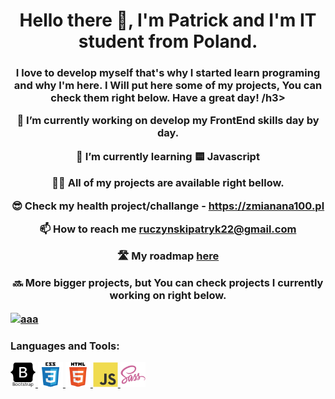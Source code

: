 <h1 align="center">Hello there 👋, I'm Patrick and I'm IT student from Poland. </h1>
<h3 align="center">I love to develop myself that's why I started learn programing and why I'm here. I Will put here some of my projects, You can check them right below. Have a great day! /h3>

🔭 I’m currently working on **develop my FrontEnd skills day by day.**

🌱 I’m currently learning **🟨 Javascript**

👨‍💻 All of my projects are available right bellow.

😎 Check my health project/challange - https://zmianana100.pl

📫 How to reach me **ruczynskipatryk22@gmail.com**

🛣️ My roadmap [here](https://myfrontendroadmap.netlify.app)
  
🔜 More bigger projects, but You can check projects I currently working on right below.

<p align="left">
<a href="https://www.linkedin.com/in/patryk-ruczyński-4ab5b6219/" target="blank"><img align="center" src="https://raw.githubusercontent.com/rahuldkjain/github-profile-readme-generator/master/src/images/icons/Social/linked-in-alt.svg" alt="aaa" height="30" width="40" /></a>
</p>

<h3 align="left">Languages and Tools:</h3>
<p align="left"> <a href="https://getbootstrap.com" target="_blank" rel="noreferrer"> <img src="https://raw.githubusercontent.com/devicons/devicon/master/icons/bootstrap/bootstrap-plain-wordmark.svg" alt="bootstrap" width="40" height="40"/> </a> <a href="https://www.w3schools.com/css/" target="_blank" rel="noreferrer"> <img src="https://raw.githubusercontent.com/devicons/devicon/master/icons/css3/css3-original-wordmark.svg" alt="css3" width="40" height="40"/> </a> <a href="https://www.w3.org/html/" target="_blank" rel="noreferrer"> <img src="https://raw.githubusercontent.com/devicons/devicon/master/icons/html5/html5-original-wordmark.svg" alt="html5" width="40" height="40"/> </a> <a href="https://developer.mozilla.org/en-US/docs/Web/JavaScript" target="_blank" rel="noreferrer"> <img src="https://raw.githubusercontent.com/devicons/devicon/master/icons/javascript/javascript-original.svg" alt="javascript" width="40" height="40"/> </a> <a href="https://sass-lang.com" target="_blank" rel="noreferrer"> <img src="https://raw.githubusercontent.com/devicons/devicon/master/icons/sass/sass-original.svg" alt="sass" width="40" height="40"/> </a> </p>
